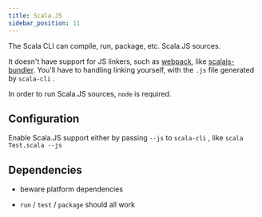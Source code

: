 ```yaml
---
title: Scala.JS
sidebar_position: 11
---
```


The Scala CLI can compile, run, package, etc. Scala.JS sources.

It doesn't have support for JS linkers, such as [webpack](https://webpack.js.org),
like [scalajs-bundler](https://github.com/scalacenter/scalajs-bundler). You'll have to
handling linking yourself, with the `.js` file generated by `scala-cli` .

In order to run Scala.JS sources, `node` is required.

## Configuration

Enable Scala.JS support either by passing `--js` to `scala-cli` , like `scala Test.scala --js`

## Dependencies

- beware platform dependencies

- `run` / `test` / `package` should all work
